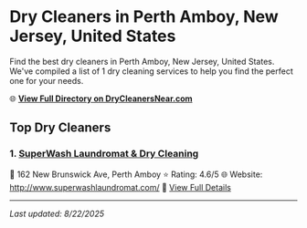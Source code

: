 # Dry Cleaners in Perth Amboy, New Jersey, United States

Find the best dry cleaners in Perth Amboy, New Jersey, United States. We've compiled a list of 1 dry cleaning services to help you find the perfect one for your needs.

🌐 **[View Full Directory on DryCleanersNear.com](https://drycleanersnear.com/city/US/New%20Jersey/Perth%20Amboy)**

## Top Dry Cleaners

### 1. [SuperWash Laundromat & Dry Cleaning](https://drycleanersnear.com/dryCleaner/6897fd39f0fbf4db3ddec3d2/superwash-laundromat-dry-cleaning)
📍 162 New Brunswick Ave, Perth Amboy
⭐ Rating: 4.6/5
🌐 Website: http://www.superwashlaundromat.com/
🔗 [View Full Details](https://drycleanersnear.com/dryCleaner/6897fd39f0fbf4db3ddec3d2/superwash-laundromat-dry-cleaning)


---

*Last updated: 8/22/2025*
